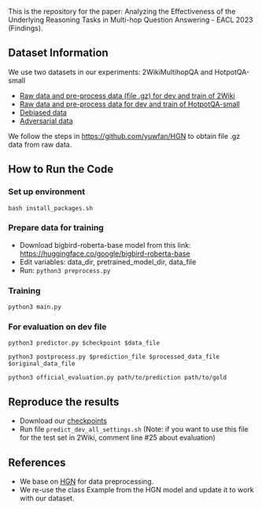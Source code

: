 This is the repository for the paper: Analyzing the Effectiveness of the Underlying Reasoning Tasks in
Multi-hop Question Answering - EACL 2023 (Findings).


## Dataset Information
We use two datasets in our experiments: 2WikiMultihopQA and HotpotQA-small
- [Raw data and pre-process data (file .gz) for dev and train of 2Wiki](https://www.dropbox.com/scl/fo/44k9ay42twxax4l7r4ppi/h?dl=0&rlkey=zpcbeaeg5c2ls4b99fgv1yyq5)
- [Raw data and pre-process data for dev and train of HotpotQA-small](https://www.dropbox.com/scl/fo/cs3h9le399e177aqojhth/h?dl=0&rlkey=ncm6a3l9zlcelxpm888kdjenq)
- [Debiased data](https://www.dropbox.com/scl/fo/fccc2tjkvmmfj0fssty48/h?dl=0&rlkey=0bd7jn6w6g65nybdg8bfxizxl)
- [Adversarial data](https://www.dropbox.com/scl/fo/8lic16lp1x6d1iaxn68ed/h?dl=0&rlkey=kj8bfcjhuw1l0iljyjtodm07w)

We follow the steps in https://github.com/yuwfan/HGN to obtain file .gz data from raw data.


## How to Run the Code

### Set up environment
``` bash install_packages.sh ```


### Prepare data for training
- Download bigbird-roberta-base model from this link: https://huggingface.co/google/bigbird-roberta-base
- Edit variables: data_dir, pretrained_model_dir, data_file
- Run: 
``` python3 preprocess.py ```


### Training 
``` python3 main.py ```


### For evaluation on dev file
``` python3 predictor.py $checkpoint $data_file ```

``` python3 postprocess.py $prediction_file $processed_data_file $original_data_file ```

``` python3 official_evaluation.py path/to/prediction path/to/gold ```


## Reproduce the results
- Download our [checkpoints](https://www.dropbox.com/scl/fo/o9l8d8nrshu6z6cvmkof6/h?dl=0&rlkey=qb6o9c33yfahr3y4w2vwgpxo6)
- Run file ``` predict_dev_all_settings.sh ``` (Note: if you want to use this file for the test set in 2Wiki, comment line #25 about evaluation)

## References
- We base on [HGN](https://github.com/yuwfan/HGN) for data preprocessing.
- We re-use the class Example from the HGN model and update it to work with our dataset.


